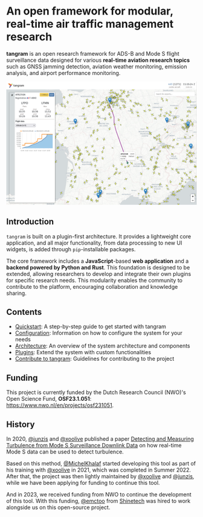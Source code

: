 # An open framework for modular, real-time air traffic management research

**tangram** is an open research framework for ADS-B and Mode S flight surveillance data designed for various **real-time aviation research topics** such as GNSS jamming detection, aviation weather monitoring, emission analysis, and airport performance monitoring.

<img src="./screenshot/tangram_screenshot_fr.png" alt="web interface" onmouseover="this.src='./screenshot/tangram_screenshot_nl.png'" onmouseout="this.src='./screenshot/tangram_screenshot_fr.png'" />

## Introduction

`tangram` is built on a plugin-first architecture. It provides a lightweight core application, and all major functionality, from data processing to new UI widgets, is added through `pip`-installable packages.

The core framework includes a **JavaScript**-based **web application** and a **backend powered by Python and Rust**. This foundation is designed to be extended, allowing researchers to develop and integrate their own plugins for specific research needs. This modularity enables the community to contribute to the platform, encouraging collaboration and knowledge sharing.

## Contents

- [Quickstart](quickstart.md): A step-by-step guide to get started with tangram
- [Configuration](configuration.md): Information on how to configure the system for your needs
- [Architecture](architecture/index.md): An overview of the system architecture and components
- [Plugins](plugins/index.md): Extend the system with custom functionalities
- [Contribute to tangram](contribute.md): Guidelines for contributing to the project

## Funding

This project is currently funded by the Dutch Research Council (NWO)'s Open Science Fund, **OSF23.1.051**: <https://www.nwo.nl/en/projects/osf231051>.

## History

In 2020, [@junzis](https://github.com/junzis) and [@xoolive](https://github.com/xoolive) published a paper [Detecting and Measuring Turbulence from Mode S Surveillance Downlink Data](https://research.tudelft.nl/en/publications/detecting-and-measuring-turbulence-from-mode-s-surveillance-downl-2) on how real-time Mode S data can be used to detect turbulence.

Based on this method, [@MichelKhalaf](https://github.com/MichelKhalaf) started developing this tool as part of his training with [@xoolive](https://github.com/xoolive) in 2021, which was completed in Summer 2022. After that, the project was then lightly maintained by [@xoolive](https://github.com/xoolive) and [@junzis](https://github.com/junzis), while we have been applying for funding to continue this tool.

And in 2023, we received funding from NWO to continue the development of this tool. With this funding, [@emctoo](https://github.com/emctoo) from [Shinetech](https://www.shinetechsoftware.com) was hired to work alongside us on this open-source project.
